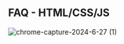 ## FAQ - HTML/CSS/JS

![chrome-capture-2024-6-27 (1)](https://github.com/devportfoliocode/faq/assets/173949140/5aee58f0-1a7c-414d-87ab-344585872fd7)
